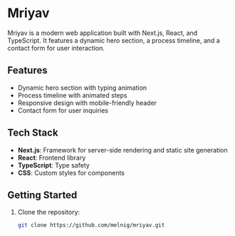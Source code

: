 # Mriyav

Mriyav is a modern web application built with Next.js, React, and TypeScript. It features a dynamic hero section, a process timeline, and a contact form for user interaction.

## Features

- Dynamic hero section with typing animation
- Process timeline with animated steps
- Responsive design with mobile-friendly header
- Contact form for user inquiries

## Tech Stack

- **Next.js**: Framework for server-side rendering and static site generation
- **React**: Frontend library
- **TypeScript**: Type safety
- **CSS**: Custom styles for components

## Getting Started

1. Clone the repository:
   ```bash
   git clone https://github.com/melnig/mriyav.git
   ```
